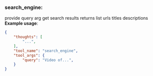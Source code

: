 ### search_engine:
provide query arg get search results
returns list urls titles descriptions
**Example usage**:
~~~json
{
    "thoughts": [
        "...",
    ],
    "tool_name": "search_engine",
    "tool_args": {
        "query": "Video of...",
    }
}
~~~
